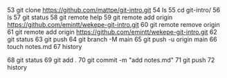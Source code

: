 53 git clone https://github.com/mattpe/git-intro.git
54 ls
55 cd git-intro/
56 ls
57 git status
58 git remote help
59 git remote add origin https://github.com/emintt/wekepe-git-intro.git
60 git remote remove origin
61 git remote add origin https://github.com/emintt/wekepe-git-intro.git
62 git status
63 git push
64 git branch -M main
65 git push -u origin main
66 touch notes.md
67 history

68 git status
69 git add .
70 git commit -m "add notes.md"
71 git push
72 history
